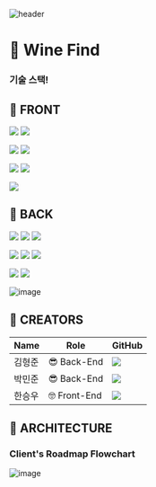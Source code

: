 ![header](https://capsule-render.vercel.app/api?type=waving&color=gradient&height=200&text=WIne&nbsp;FInd&fontAlign=70&fontAlignY=40&animation=t]]winkling)      

# :notebook: Wine Find

### 기술 스택!



## :pizza: FRONT

![](https://img.shields.io/badge/FRONT-HTML5-E85E28?style=for-the-badge&logo=HTML5)
![](https://img.shields.io/badge/FRONT-CSS3-2992C9?style=for-the-badge&logo=CSS3)

![](https://img.shields.io/badge/FRONT-Next.js-wheat?style=for-the-badge&logo=Next.js)
![](https://img.shields.io/badge/FRONT-Semantic_UI_React-teal?style=for-the-badge&logo=SemanticUIReact)

![](https://img.shields.io/badge/FRONT-React_Router-61DAFB?style=for-the-badge&logo=ReactRouter)
![](https://img.shields.io/badge/FRONT-VSCode-582B8D?style=for-the-badge&logo=VisualStudioCode)

![](https://img.shields.io/badge/FRONT-Bootstrap-1e97e8?style=for-the-badge&logo=Bootstrap)

## :hamburger: BACK

![](https://img.shields.io/badge/BACK-Java-F7F7F7?style=for-the-badge&logo=Java)
![](https://img.shields.io/badge/BACK-Spring_boot-69AD3C?style=for-the-badge&logo=Spring-boot)
![](https://img.shields.io/badge/BACK-IntelliJ-010101?style=for-the-badge&logo=IntelliJIDEA)

![](https://img.shields.io/badge/BACK-Postman-f56933?style=for-the-badge&logo=Postman)
![](https://img.shields.io/badge/BACK-Gradle-02303a?style=for-the-badge&logo=Gradle)
![](https://img.shields.io/badge/BACK-JWT-E6335D?style=for-the-badge&logo=JsonWebTokens)

![](https://img.shields.io/badge/BACK-Kakao-FFDC00?style=for-the-badge&logo=Kakao)
![](https://img.shields.io/badge/BACK-Amazon-FE9900?style=for-the-badge&logo=Amazon)
  
![image](https://user-images.githubusercontent.com/85718995/137320396-f2f7e2c5-fcfa-49c1-9fb6-5b2f62b7c3e3.png)

## :sushi: CREATORS

|Name|Role|GitHub|
|------|---|---|
|김형준| :sunglasses: Back-End|[<img src="https://img.shields.io/badge/GitHub-ryanromaris-2992C9?style=for-the-badge&logo=CSS3/">](https://github.com/ryanromaris)|
|박민준| :sunglasses: Back-End|[<img src="https://img.shields.io/badge/GitHub-unicusstella-2992C9?style=for-the-badge&logo=CSS3/">](https://github.com/unicusstella)|
|한승우| :nerd_face: Front-End|[<img src="https://img.shields.io/badge/GitHub-sehan95-2992C9?style=for-the-badge&logo=CSS3/">](https://github.com/sehan95)|

## :hammer: ARCHITECTURE 

### Client's Roadmap Flowchart
![image](https://user-images.githubusercontent.com/85821497/137328228-cb6b0245-cb01-4658-8b15-89240c1c34ab.jpg)


